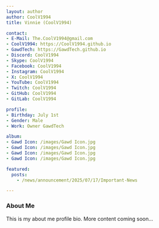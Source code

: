 ```yaml
---
layout: author
author: CoolV1994
title: Vinnie (CoolV1994)

contact:
- E-Mail: The.CoolV1994@gmail.com
- CoolV1994: https://CoolV1994.github.io
- GawdTech: https://GawdTech.github.io
- Discord: CoolV1994
- Skype: CoolV1994
- Facebook: CoolV1994
- Instagram: CoolV1994
- X: CoolV1994
- YouTube: CoolV1994
- Twitch: CoolV1994
- GitHub: CoolV1994
- GitLab: CoolV1994

profile:
- Birthday: July 1st
- Gender: Male
- Work: Owner GawdTech

album:
- Gawd Icon: /images/Gawd Icon.jpg
- Gawd Icon: /images/Gawd Icon.jpg
- Gawd Icon: /images/Gawd Icon.jpg
- Gawd Icon: /images/Gawd Icon.jpg

featured:
  posts:
    - /news/announcement/2025/07/17/Important-News

---
```


### About Me

This is my about me profile bio.
More content coming soon...
